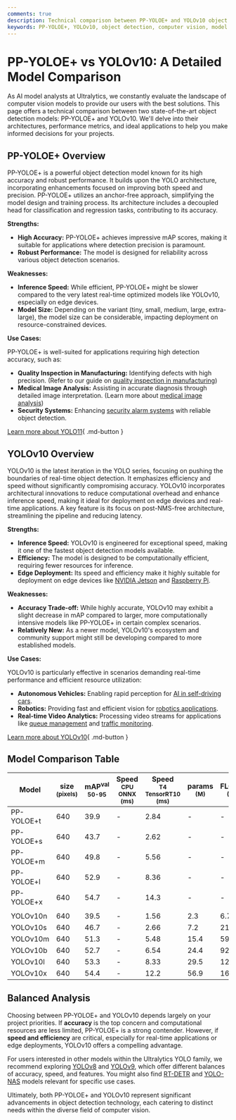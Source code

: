 ```yaml
---
comments: true
description: Technical comparison between PP-YOLOE+ and YOLOv10 object detection models, focusing on architecture, performance, and use cases.
keywords: PP-YOLOE+, YOLOv10, object detection, computer vision, model comparison, Ultralytics, mAP, inference speed, model size
---
```


# PP-YOLOE+ vs YOLOv10: A Detailed Model Comparison

As AI model analysts at Ultralytics, we constantly evaluate the landscape of computer vision models to provide our users with the best solutions. This page offers a technical comparison between two state-of-the-art object detection models: PP-YOLOE+ and YOLOv10. We'll delve into their architectures, performance metrics, and ideal applications to help you make informed decisions for your projects.

<script async src="https://cdn.jsdelivr.net/npm/chart.js@3.9.1/dist/chart.min.js"></script>
<script defer src="../../javascript/benchmark.js"></script>

<canvas id="modelComparisonChart" width="1024" height="400" active-models='["PP-YOLOE+", "YOLOv10"]'></canvas>

## PP-YOLOE+ Overview

PP-YOLOE+ is a powerful object detection model known for its high accuracy and robust performance. It builds upon the YOLO architecture, incorporating enhancements focused on improving both speed and precision. PP-YOLOE+ utilizes an anchor-free approach, simplifying the model design and training process. Its architecture includes a decoupled head for classification and regression tasks, contributing to its accuracy.

**Strengths:**

- **High Accuracy:** PP-YOLOE+ achieves impressive mAP scores, making it suitable for applications where detection precision is paramount.
- **Robust Performance:** The model is designed for reliability across various object detection scenarios.

**Weaknesses:**

- **Inference Speed:** While efficient, PP-YOLOE+ might be slower compared to the very latest real-time optimized models like YOLOv10, especially on edge devices.
- **Model Size:** Depending on the variant (tiny, small, medium, large, extra-large), the model size can be considerable, impacting deployment on resource-constrained devices.

**Use Cases:**

PP-YOLOE+ is well-suited for applications requiring high detection accuracy, such as:

- **Quality Inspection in Manufacturing:** Identifying defects with high precision. (Refer to our guide on [quality inspection in manufacturing](https://www.ultralytics.com/blog/quality-inspection-in-manufacturing-traditional-vs-deep-learning-methods))
- **Medical Image Analysis:** Assisting in accurate diagnosis through detailed image interpretation. (Learn more about [medical image analysis](https://www.ultralytics.com/glossary/medical-image-analysis))
- **Security Systems:** Enhancing [security alarm systems](https://www.ultralytics.com/blog/security-alarm-system-projects-with-ultralytics-yolov8) with reliable object detection.

[Learn more about YOLO11](https://docs.ultralytics.com/models/yolo11/){ .md-button }

## YOLOv10 Overview

YOLOv10 is the latest iteration in the YOLO series, focusing on pushing the boundaries of real-time object detection. It emphasizes efficiency and speed without significantly compromising accuracy. YOLOv10 incorporates architectural innovations to reduce computational overhead and enhance inference speed, making it ideal for deployment on edge devices and real-time applications. A key feature is its focus on post-NMS-free architecture, streamlining the pipeline and reducing latency.

**Strengths:**

- **Inference Speed:** YOLOv10 is engineered for exceptional speed, making it one of the fastest object detection models available.
- **Efficiency:** The model is designed to be computationally efficient, requiring fewer resources for inference.
- **Edge Deployment:** Its speed and efficiency make it highly suitable for deployment on edge devices like [NVIDIA Jetson](https://docs.ultralytics.com/guides/nvidia-jetson/) and [Raspberry Pi](https://docs.ultralytics.com/guides/raspberry-pi/).

**Weaknesses:**

- **Accuracy Trade-off:** While highly accurate, YOLOv10 may exhibit a slight decrease in mAP compared to larger, more computationally intensive models like PP-YOLOE+ in certain complex scenarios.
- **Relatively New:** As a newer model, YOLOv10's ecosystem and community support might still be developing compared to more established models.

**Use Cases:**

YOLOv10 is particularly effective in scenarios demanding real-time performance and efficient resource utilization:

- **Autonomous Vehicles:** Enabling rapid perception for [AI in self-driving cars](https://www.ultralytics.com/solutions/ai-in-self-driving).
- **Robotics:** Providing fast and efficient vision for [robotics applications](https://www.ultralytics.com/glossary/robotics).
- **Real-time Video Analytics:** Processing video streams for applications like [queue management](https://docs.ultralytics.com/guides/queue-management/) and [traffic monitoring](https://www.ultralytics.com/blog/ai-in-traffic-management-from-congestion-to-coordination).

[Learn more about YOLOv10](https://docs.ultralytics.com/models/yolov10/){ .md-button }

## Model Comparison Table

| Model      | size<br><sup>(pixels) | mAP<sup>val<br>50-95 | Speed<br><sup>CPU ONNX<br>(ms) | Speed<br><sup>T4 TensorRT10<br>(ms) | params<br><sup>(M) | FLOPs<br><sup>(B) |
| ---------- | --------------------- | -------------------- | ------------------------------ | ----------------------------------- | ------------------ | ----------------- |
| PP-YOLOE+t | 640                   | 39.9                 | -                              | 2.84                                | -                  | -                 |
| PP-YOLOE+s | 640                   | 43.7                 | -                              | 2.62                                | -                  | -                 |
| PP-YOLOE+m | 640                   | 49.8                 | -                              | 5.56                                | -                  | -                 |
| PP-YOLOE+l | 640                   | 52.9                 | -                              | 8.36                                | -                  | -                 |
| PP-YOLOE+x | 640                   | 54.7                 | -                              | 14.3                                | -                  | -                 |
|            |                       |                      |                                |                                     |                    |                   |
| YOLOv10n   | 640                   | 39.5                 | -                              | 1.56                                | 2.3                | 6.7               |
| YOLOv10s   | 640                   | 46.7                 | -                              | 2.66                                | 7.2                | 21.6              |
| YOLOv10m   | 640                   | 51.3                 | -                              | 5.48                                | 15.4               | 59.1              |
| YOLOv10b   | 640                   | 52.7                 | -                              | 6.54                                | 24.4               | 92.0              |
| YOLOv10l   | 640                   | 53.3                 | -                              | 8.33                                | 29.5               | 120.3             |
| YOLOv10x   | 640                   | 54.4                 | -                              | 12.2                                | 56.9               | 160.4             |

## Balanced Analysis

Choosing between PP-YOLOE+ and YOLOv10 depends largely on your project priorities. If **accuracy** is the top concern and computational resources are less limited, PP-YOLOE+ is a strong contender. However, if **speed and efficiency** are critical, especially for real-time applications or edge deployments, YOLOv10 offers a compelling advantage.

For users interested in other models within the Ultralytics YOLO family, we recommend exploring [YOLOv8](https://docs.ultralytics.com/models/yolov8/) and [YOLOv9](https://docs.ultralytics.com/models/yolov9/), which offer different balances of accuracy, speed, and features. You might also find [RT-DETR](https://docs.ultralytics.com/models/rtdetr/) and [YOLO-NAS](https://docs.ultralytics.com/models/yolo-nas/) models relevant for specific use cases.

Ultimately, both PP-YOLOE+ and YOLOv10 represent significant advancements in object detection technology, each catering to distinct needs within the diverse field of computer vision.
